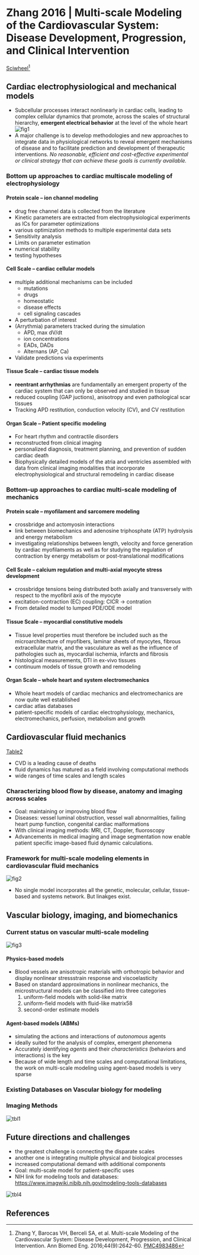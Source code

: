 # Zhang 2016 | Multi-scale Modeling of the Cardiovascular System: Disease Development, Progression, and Clinical Intervention


[Sciwheel](https://sciwheel.com/work/#/items/4023939)[^Zhang2016]

<!--more-->

## Cardiac electrophysiological and mechanical models
* Subcellular processes interact nonlinearly in cardiac cells, leading to complex cellular dynamics that promote, across the scales of structural hierarchy, **emergent electrical behavior** at the level of the whole heart
![fig1](https://www.ncbi.nlm.nih.gov/pmc/articles/PMC4983486/bin/nihms782743f1.jpg "cardiac electrical and mechanical function from molecular to organ scales")
* A major challenge is to develop methodologies and new approaches to integrate data in physiological networks to reveal emergent mechanisms of disease and to facilitate prediction and development of therapeutic interventions. *No reasonable, efficient and cost-effective experimental or clinical strategy that can achieve these goals is currently available.*

### Bottom up approaches to cardiac multiscale modeling of electrophysiology
#### Protein scale – ion channel modeling
* drug free channel data is collected from the literature
* Kinetic parameters are extracted from electrophysiological experiments as ICs for parameter optimizations
* various optimization methods to multiple experimental data sets
* Sensitivity analysis
* Limits on parameter estimation
* numerical stability
* testing hypotheses
#### Cell Scale – cardiac cellular models
* multiple additional mechanisms can be included
    * mutations
    * drugs
    * homeostatic
    * disease effects
    * cell signaling cascades
* A perturbation of interest
* (Arrythmia) parameters tracked during the simulation
    * APD, max dV/dt
    * ion concentrations
    * EADs, DADs
    * Alternans (AP, Ca)
* Validate predictions via experiments
#### Tissue Scale – cardiac tissue models
* **reentrant arrhythmias** are fundamentally an emergent property of the cardiac system that can only be observed and studied in tissue
*  reduced coupling (GAP juctions), anisotropy and even pathological scar tissues
* Tracking APD restitution, conduction velocity (CV), and CV restitution
#### Organ Scale – Patient specific modeling
* For heart rhythm and contractile disorders
* reconstructed from clinical imaging
* personalized diagnosis, treatment planning, and prevention of sudden cardiac death
* Biophysically detailed models of the atria and ventricles assembled with data from clinical imaging modalities that incorporate electrophysiological and structural remodeling in cardiac disease
### Bottom-up approaches to cardiac multi-scale modeling of mechanics
#### Protein scale – myofilament and sarcomere modeling
* crossbridge and actomyosin interactions
* link between biomechanics and adenosine triphosphate (ATP) hydrolysis and energy metabolism
* investigating relationships between length, velocity and force generation by cardiac myofilaments as well as for studying the regulation of contraction by energy metabolism or post-translational modifications
#### Cell Scale – calcium regulation and multi-axial myocyte stress development
* crossbridge tensions being distributed both axially and transversely with respect to the myofibril axis of the myocyte
* excitation-contraction (EC) coupling: CICR -> contration
* From detailed model to lumped PDE/ODE model

#### Tissue Scale – myocardial constitutive models
* Tissue level properties must therefore be included such as the microarchitecture of myofibers, laminar sheets of myocytes, fibrous extracellular matrix, and the vasculature as well as the influence of pathologies such as, myocardial ischemia, infarcts and fibrosis
* histological measurements, DTI in ex-vivo tissues
* continuum models of tissue growth and remodeling
#### Organ Scale – whole heart and system electromechanics
* Whole heart models of cardiac mechanics and electromechanics are now quite well established
* cardiac atlas databases
* patient-specific models of cardiac electrophysiology, mechanics, electromechanics, perfusion, metabolism and growth

## Cardiovascular fluid mechanics
[Table2](https://www.ncbi.nlm.nih.gov/pmc/articles/PMC4983486/table/T2/?report=objectonly)
* CVD is a leading cause of deaths
* fluid dynamics has matured as a field involving computational methods
* wide ranges of time scales and length scales
###  Characterizing blood flow by disease, anatomy and imaging across scales
* Goal: maintaining or improving blood flow
* Diseases:  vessel luminal obstruction, vessel wall abnormalities, failing heart pump function, congenital cardiac malformations
* With clinical imaging methods: MRI, CT, Doppler, fluoroscopy
* Advancements in medical imaging and image segmentation now enable patient specific image-based fluid dynamic calculations.

###  Framework for multi-scale modeling elements in cardiovascular fluid mechanics
![fig2](https://www.ncbi.nlm.nih.gov/pmc/articles/PMC4983486/bin/nihms782743f2.jpg)
* No single model incorporates all the genetic, molecular, cellular, tissue-based and systems network. But linakges exist.

## Vascular biology, imaging, and biomechanics
### Current status on vascular multi-scale modeling
![fig3](https://www.ncbi.nlm.nih.gov/pmc/articles/PMC4983486/bin/nihms782743f3.jpg)
####  Physics-based models
* Blood vessels are anisotropic materials with orthotropic behavior and display nonlinear stressstrain response and viscoelasticity
* Based on standard approximations in nonlinear mechanics, the microstructural models can be classified into three categories
    1. uniform-field models with solid-like matrix
    2. uniform-field models with fluid-like matrix58
    3. second-order estimate models
#### Agent-based models (ABMs)
* simulating the actions and interactions of *autonomous* agents
* ideally suited for the analysis of complex, emergent phenomena
* Accurately identifying *agents* and their *characteristics* (behaviors and interactions) is the key
* Because of wide length and time scales and computational limitations, the work on multi-scale modeling using agent-based models is very sparse
### Existing Databases on Vascular biology for modeling

### Imaging Methods
![tbl1](https://user-images.githubusercontent.com/40054455/86726956-94d99380-c05d-11ea-9436-99cfa4dfa8e0.png)

## Future directions and challenges
* the greatest challenge is connecting the disparate scales
* another one is integrating multiple physical and biological processes
* increased computational demand with additional components
* Goal: multi-scale model for patient-specific uses
* NIH link for modeling tools and databases: https://www.imagwiki.nibib.nih.gov/modeling-tools-databases

![tbl4](https://user-images.githubusercontent.com/40054455/86726959-960ac080-c05d-11ea-9f71-4c9efcbd29f8.png)

## References
[^Zhang2016]: Zhang Y, Barocas VH, Berceli SA, et al. Multi-scale Modeling of the Cardiovascular System: Disease Development, Progression, and Clinical Intervention. Ann Biomed Eng. 2016;44(9):2642-60. [PMC4983486](https://www.ncbi.nlm.nih.gov/pmc/articles/PMC4983486/)


